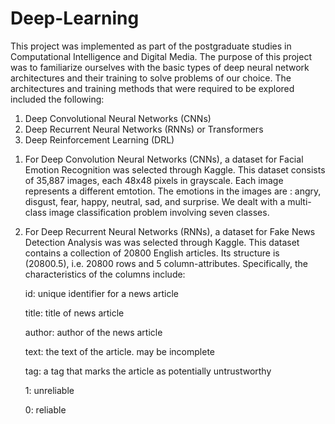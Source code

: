 # Deep-Learning
This project was implemented as part of the postgraduate studies in Computational Intelligence and Digital Media. 
The purpose of this project was to familiarize ourselves with the basic types of deep neural network architectures and their training to solve problems of our choice. The architectures and training methods that were required to be explored included the following:

1) Deep Convolutional Neural Networks (CNNs)
2) Deep Recurrent Neural Networks (RNNs) or Transformers
3) Deep Reinforcement Learning (DRL)

1. For Deep Convolution Neural Networks (CNNs), a dataset for Facial Emotion Recognition was selected through  Kaggle. This dataset consists of 35,887 images, each 48x48 pixels in grayscale. Each image represents a different
emtotion. The emotions in the images are : angry, disgust, fear, happy, neutral, sad, and surprise. We dealt with a multi-class image classification problem involving seven classes.

2. For Deep Recurrent Neural Networks (RNNs), a dataset for Fake News Detection Analysis was  was selected through Kaggle. This dataset contains a collection of 20800 English articles. Its structure is (20800.5),
i.e. 20800 rows and 5 column-attributes. Specifically, the characteristics of the columns include:

    id: unique identifier for a news article
 
   title: title of news article
 
   author: author of the news article
 
   text: the text of the article. may be incomplete
 
   tag: a tag that marks the article as potentially untrustworthy
 
   1: unreliable
 
   0: reliable
